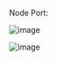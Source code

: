 Node Port:

![image](https://github.com/Khushang49/90DaysofKubernetes/assets/95266353/e2b70ce0-867a-4937-9dae-2739447dbfcd)



![image](https://github.com/Khushang49/90DaysofKubernetes/assets/95266353/e7fbb4ef-bce3-4c8b-950a-44d0f2a916f2)


